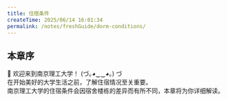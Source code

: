 ```yaml
---
title: 住宿条件
createTime: 2025/06/14 16:01:34
permalink: /notes/freshGuide/dorm-conditions/
---
```

## 本章序


:tada: 欢迎来到南京理工大学！   (づ｡◕‿‿◕｡) づ   
在开始美好的大学生活之前，了解住宿情况至关重要。   
南京理工大学的住宿条件会因宿舍楼栋的差异而有所不同，本章将为你详细解读。
